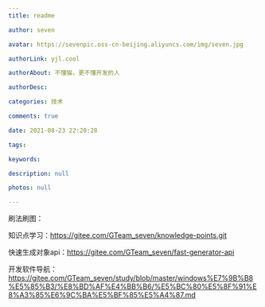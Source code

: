 ```yaml
---
title: readme

author: seven

avatar: https://sevenpic.oss-cn-beijing.aliyuncs.com/img/seven.jpg

authorLink: yjl.cool

authorAbout: 不懂猫，更不懂开发的人

authorDesc: 

categories: 技术

comments: true

date: 2021-08-23 22:20:28

tags: 

keywords: 

description: null

photos: null

---
```

刷法刷图：

知识点学习：https://gitee.com/GTeam_seven/knowledge-points.git

快速生成对象api：https://gitee.com/GTeam_seven/fast-generator-api

开发软件导航：https://gitee.com/GTeam_seven/study/blob/master/windows%E7%9B%B8%E5%85%B3/%E8%BD%AF%E4%BB%B6/%E5%BC%80%E5%8F%91%E8%A3%85%E6%9C%BA%E5%BF%85%E5%A4%87.md